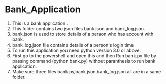 # Bank_Application
1) This is a bank application .
2) This folder contains two json files bank.json and bank_log.json.
3) bank.json is used to store details of a person who has account with bank.
4) bank_log.json file contains details of a person's login time
5) To run this application you need python version 3.0 or above.
6) First go to the powershell and open this and then Run bank.py file by passing command (python bank.py) without paranthesis to run bank application.
7) Make sure three files bank.py,bank.json,bank_log.json  all are in a same folder. 
 

 
